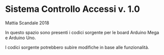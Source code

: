 # Sistema Controllo Accessi v. 1.0

Mattia Scandale 2018

In questo spazio sono presenti i codici sorgente per le board Arduino Mega e Arduino Uno.

I codici sorgente potrebbero subire modifiche in base alle funzionalità.
